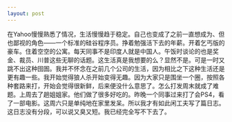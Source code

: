 ```yaml
---
layout: post
---
```


在Yahoo慢慢熟悉了情况，生活慢慢趋于稳定。自己也变成了之前一直想成为、但也鄙视的角色——一个标准的硅谷程序员。挣着勉强活下去的年薪。开着乞丐版的豪车。住着空空的公寓。每天同事不是印度人就是中国人。午饭时谈论的也是奖金、裁员、川普这些无聊的话题。这生活真是我想要的么？显然不是。可是一时又跳不出这种囹圄。我并不怀念在之前几个公司的生活，因为相比之下这种生活还是更有趣一些。我开始觉得狼人杀开始变得无趣。因为大家只是围坐一个圈，按照各种套路来打，开始会觉得很新鲜，后来便没什么意思了。怎么打发周末就成了难题。上周去了趟姐姐家。他们做了很多好吃的。昨晚一个同事过来打了会PS4，看了一部电影。这周六只是单纯地在家里发呆。所以我才有如此闲工夫写了篇日志。这日志没有分段，可以说又臭又短。我已经完全写不下去了。